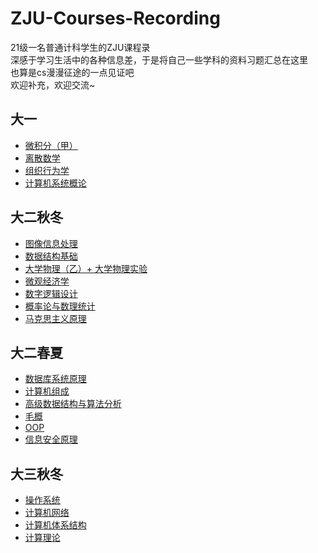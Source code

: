 # ZJU-Courses-Recording
21级一名普通计科学生的ZJU课程录  
深感于学习生活中的各种信息差，于是将自己一些学科的资料习题汇总在这里  
也算是cs漫漫征途的一点见证吧  
欢迎补充，欢迎交流~
## 大一
+ [微积分（甲）](https://github.com/Briscky/ZJU-Courses-Recording/tree/main/%E5%BE%AE%E7%A7%AF%E5%88%86%EF%BC%88%E7%94%B2%EF%BC%89)
+ [离散数学](https://github.com/Briscky/ZJU-Courses-Recording/tree/main/%E7%A6%BB%E6%95%A3%E6%95%B0%E5%AD%A6)
+ [组织行为学](https://github.com/Briscky/ZJU-Courses-Recording/tree/main/%E7%BB%84%E7%BB%87%E8%A1%8C%E4%B8%BA%E5%AD%A6)
+ [计算机系统概论](https://github.com/Briscky/ZJU-Courses-Recording/tree/main/%E8%AE%A1%E7%AE%97%E6%9C%BA%E7%B3%BB%E7%BB%9F%E6%A6%82%E8%AE%BA)
## 大二秋冬
+ [图像信息处理](https://github.com/Briscky/ZJU-Courses-Recording/tree/main/DIP)
+ [数据结构基础](https://github.com/Briscky/ZJU-Courses-Recording/tree/main/FDS)
+ [大学物理（乙）+ 大学物理实验](https://github.com/Briscky/ZJU-Courses-Recording/tree/main/FDS)
+ [微观经济学](https://github.com/Briscky/ZJU-Courses-Recording/tree/main/%E5%BE%AE%E8%A7%82%E7%BB%8F%E6%B5%8E%E5%AD%A6)
+ [数字逻辑设计](https://github.com/Briscky/ZJU-Courses-Recording/tree/main/%E6%95%B0%E5%AD%97%E9%80%BB%E8%BE%91%E8%AE%BE%E8%AE%A1)
+ [概率论与数理统计](https://github.com/Briscky/ZJU-Courses-Recording/tree/main/%E6%A6%82%E7%8E%87%E8%AE%BA%E4%B8%8E%E6%95%B0%E7%90%86%E7%BB%9F%E8%AE%A1)
+ [马克思主义原理](https://github.com/Briscky/ZJU-Courses-Recording/tree/main/%E9%A9%AC%E5%85%8B%E6%80%9D%E4%B8%BB%E4%B9%89%E5%8E%9F%E7%90%86)
## 大二春夏
+ [数据库系统原理](https://github.com/Briscky/ZJU-Courses-Recording/tree/main/%E6%95%B0%E6%8D%AE%E5%BA%93%E7%B3%BB%E7%BB%9F%E5%8E%9F%E7%90%86)
+ [计算机组成](https://github.com/Briscky/ZJU-Courses-Recording/tree/main/%E8%AE%A1%E7%AE%97%E6%9C%BA%E7%BB%84%E6%88%90)
+ [高级数据结构与算法分析](https://github.com/Briscky/ZJU-Courses-Recording/tree/main/ADS)
+ [毛概](https://github.com/Briscky/ZJU-Courses-Recording/tree/main/%E6%AF%9B%E6%A6%82)
+ [OOP](https://github.com/Briscky/ZJU-Courses-Recording/tree/main/OOP)
+ [信息安全原理](https://github.com/Briscky/ZJU-Courses-Recording/tree/main/%E4%BF%A1%E6%81%AF%E5%AE%89%E5%85%A8%E5%8E%9F%E7%90%86)
## 大三秋冬
+ [操作系统](https://github.com/Briscky/ZJU-Courses-Recording/tree/main/%E6%93%8D%E4%BD%9C%E7%B3%BB%E7%BB%9F)
+ [计算机网络](https://github.com/Briscky/ZJU-Courses-Recording/tree/main/%E8%AE%A1%E7%AE%97%E6%9C%BA%E7%BD%91%E7%BB%9C)
+ [计算机体系结构](https://github.com/Briscky/ZJU-Courses-Recording/tree/main/%E8%AE%A1%E7%AE%97%E6%9C%BA%E4%BD%93%E7%B3%BB%E7%BB%93%E6%9E%84)
+ [计算理论](https://github.com/Briscky/ZJU-Courses-Recording/tree/main/%E8%AE%A1%E7%AE%97%E7%90%86%E8%AE%BA)
